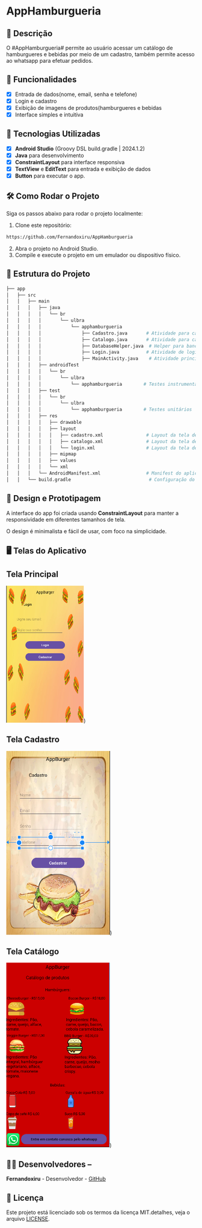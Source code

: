 # AppHamburgueria

## 📱 Descrição
O #AppHamburgueria# permite ao usuário acessar um catálogo de hamburgueres e bebidas por meio de um cadastro, também permite acesso ao whatsapp para efetuar pedidos.

## 🔧 Funcionalidades
- [X] Entrada de dados(nome, email, senha e telefone)
- [X] Login e cadastro
- [X] Exibição de imagens de produtos(hamburgueres e bebidas
- [X] Interface simples e intuitiva

 ## 🚀 Tecnologias Utilizadas
- [x] **Android Studio** (Groovy DSL build.gradle | 2024.1.2)
- [x] **Java** para desenvolvimento
- [x] **ConstraintLayout** para interface responsiva
- [x] **TextView** e **EditText** para entrada e exibição de dados
- [x] **Button**   para executar o app.

## 🛠️ Como Rodar o Projeto

Siga os passos abaixo para rodar o projeto localmente:

1. Clone este repositório:
  ```bash
 https://github.com/Fernandoxiru/AppHamburgueria


  ```

2. Abra o projeto no Android Studio.
3. Compile e execute o projeto em um emulador ou dispositivo físico.

## 📂 Estrutura do Projeto
```bash
├── app
│   ├── src
│   │   ├── main
│   │   │   ├── java
│   │   │   │   └── br
│   │   │   │       └── ulbra
│   │   │   │           └── apphamburgueria
│   │   │   │               ├── Cadastro.java       # Atividade para cadastro
│   │   │   │               ├── Catalogo.java       # Atividade para catálogo
│   │   │   │               ├── DatabaseHelper.java  # Helper para banco de dados
│   │   │   │               ├── Login.java          # Atividade de login
│   │   │   │               ├── MainActivity.java    # Atividade principal
│   │   │   ├── androidTest
│   │   │   │   └── br
│   │   │   │       └── ulbra
│   │   │   │           └── apphamburgueria        # Testes instrumentados
│   │   │   ├── test
│   │   │   │   └── br
│   │   │   │       └── ulbra
│   │   │   │           └── apphamburgueria        # Testes unitários
│   │   │   ├── res
│   │   │   │   ├── drawable
│   │   │   │   ├── layout
│   │   │   │   │   ├── cadastro.xml                # Layout da tela de cadastro
│   │   │   │   │   ├── catalogo.xml                # Layout da tela de catálogo
│   │   │   │   │   └── login.xml                   # Layout da tela de login
│   │   │   │   ├── mipmap
│   │   │   │   ├── values
│   │   │   │   └── xml
│   │   │   └── AndroidManifest.xml                 # Manifest do aplicativo
│   │   └── build.gradle                             # Configuração do Gradle
```

## 🎨 Design e Prototipagem
 
A interface do app foi criada usando **ConstraintLayout** para manter a responsividade em diferentes tamanhos de tela.
 
O design é minimalista e fácil de usar, com foco na simplicidade.

 ## 🖥️ Telas do Aplicativo

## **Tela Principal**
![image](https://github.com/Fernandoxiru/AppHamburgueria/blob/master/assets/telaprincipal.png))

## **Tela Cadastro**
![image](https://github.com/Fernandoxiru/AppHamburgueria/blob/master/assets/teladecadastro.png))

## **Tela Catálogo**
![image](https://github.com/Fernandoxiru/AppHamburgueria/blob/master/assets/catalogo.png))

## 👨‍💻 Desenvolvedores –

**Fernandoxiru** - Desenvolvedor - [GitHub](https://github.com/Fernandoxiru)
  
  ## 📄 Licença
  Este projeto está licenciado sob os termos da licença MIT.detalhes, veja o arquivo [LICENSE](https://github.com/Fernandoxiru/AppHamburgueria/blob/master/LICENSE). 
